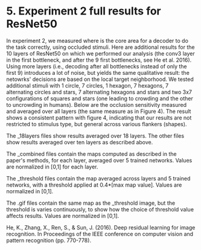 # 5. Experiment 2 full results for ResNet50


In experiment 2, we measured where is the core area for a decoder to do the task correctly, using occluded stimuli. Here are additional results for the 10 layers of ResNet50 on which we performed our analysis (the conv3 layer in the first bottleneck, and after the 9 first bottlenecks, see He et al. 2016). Using more layers (i.e., decoding after all bottlenecks instead of only the first 9) introduces a lot of noise, but yields the same qualitative result: the netowrks' decisions are based on the local target neighborhood. We tested additional stimuli with 1 circle, 7 circles, 1 hexagon, 7 hexagons, 7 alternating circles and stars, 7 alternating hexagons and stars and two 3x7 configurations of squares and stars (one leading to crowding and the other to uncrowding in humans). Below are the occlusion sensitivity measured and averaged over all layers (the same measure as in Figure 4). The result shows a consistent pattern with figure 4, indicating that our results are not restricted to stimulus type, but general across various flankers (shapes).


The _18layers files show results averaged over 18 layers. The other files show results averaged over ten layers as described above.


The _combined files contain the maps computed as described in the paper's methods, for each layer, averaged over 5 trained networks. Values are normalized in [0,1] for each layer.

The _threshold files contain the map averaged across layers and 5 trained networks, with a threshold applied at 0.4*[max map value]. Values are normalized in [0,1].

The .gif files contain the same map as the _threshold image, but the threshold is varies continuously, to show how the choice of threshold value affects results. Values are normalized in [0,1].


He, K., Zhang, X., Ren, S., & Sun, J. (2016). Deep residual learning for image recognition. In Proceedings of the IEEE conference on computer vision and pattern recognition (pp. 770-778).